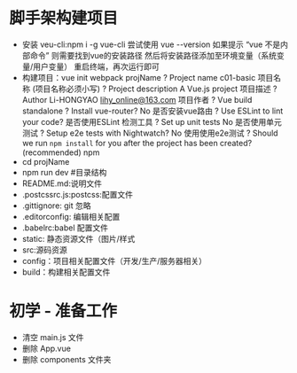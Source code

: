 # 脚手架构建项目
- 安装 veu-cli:npm i -g vue-cli
  尝试使用 vue --version
  如果提示 “vue 不是内部命令”
  则需要找到vue的安装路径
  然后将安装路径添加至环境变量（系统变量/用户变量）
  重启终端，再次运行即可
- 构建项目：vue init webpack projName
    ? Project name c01-basic 项目名称 (项目名称必须小写)
    ? Project description A Vue.js project 项目描述
    ? Author Li-HONGYAO <lihy_online@163.com> 项目作者
    ? Vue build standalone 
    ? Install vue-router? No 是否安装vue路由
    ? Use ESLint to lint your code? 是否使用ESLint 检测工具
    ? Set up unit tests No 是否使用单元测试
    ? Setup e2e tests with Nightwatch? No 使用使用e2e测试
    ? Should we run `npm install` for you after the project has been created? (recommended) npm
- cd projName
- npm run dev
#目录结构
- README.md:说明文件
- .postcssrc.js:postcss:配置文件
- .gittignore: git 忽略
- .editorconfig: 编辑相关配置
- .babelrc:babel 配置文件
- static: 静态资源文件（图片/样式
- src:源码资源
- config：项目相关配置文件（开发/生产/服务器相关）
- build：构建相关配置文件

# 初学 - 准备工作
- 清空 main.js 文件
- 删除 App.vue
- 删除 components 文件夹